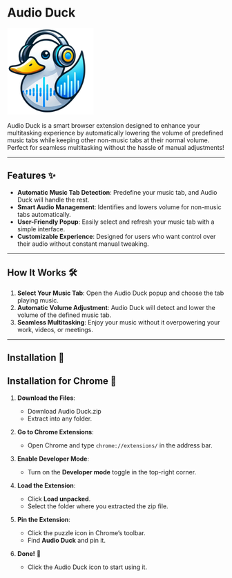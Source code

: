 # Audio Duck 
<img src="duck-icon.png" alt="Duck Icon" width="200" height="200">

Audio Duck is a smart browser extension designed to enhance your multitasking experience by automatically lowering the volume of predefined music tabs while keeping other non-music tabs at their normal volume. Perfect for seamless multitasking without the hassle of manual adjustments!

---

## Features ✨

- **Automatic Music Tab Detection**: Predefine your music tab, and Audio Duck will handle the rest.
- **Smart Audio Management**: Identifies and lowers volume for non-music tabs automatically.
- **User-Friendly Popup**: Easily select and refresh your music tab with a simple interface.
- **Customizable Experience**: Designed for users who want control over their audio without constant manual tweaking.

---

## How It Works 🛠️

1. **Select Your Music Tab**: Open the Audio Duck popup and choose the tab playing music.
2. **Automatic Volume Adjustment**: Audio Duck will detect and lower the volume of the defined music tab.
3. **Seamless Multitasking**: Enjoy your music without it overpowering your work, videos, or meetings.

---

## Installation 🚀

## Installation for Chrome 🚀

1. **Download the Files**:
   - Download Audio Duck.zip
   - Extract into any folder.

2. **Go to Chrome Extensions**:
   - Open Chrome and type `chrome://extensions/` in the address bar.

3. **Enable Developer Mode**:
   - Turn on the **Developer mode** toggle in the top-right corner.

4. **Load the Extension**:
   - Click **Load unpacked**.
   - Select the folder where you extracted the zip file.

5. **Pin the Extension**:
   - Click the puzzle icon in Chrome’s toolbar.
   - Find **Audio Duck** and pin it.

6. **Done!** 🎉
   - Click the Audio Duck icon to start using it.

